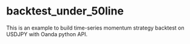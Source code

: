 # backtest_under_50line
This is an example to build time-series momentum strategy backtest on USDJPY with Oanda python API.
